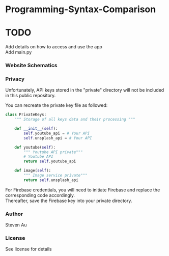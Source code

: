 # Programming-Syntax-Comparison

# TODO
Add details on how to access and use the app  
Add main.py

### Website Schematics


### Privacy
Unfortunately, API keys stored in the "private" directory will not be included in this public repository. 

You can recreate the private key file as followed:  
```python
class PrivateKeys:
    """ Storage of all keys data and their processing """

    def __init__(self):
        self.youtube_api = # Your API
        self.unsplash_api = # Your API

    def youtube(self):
        """ Youtube API private"""
        # Youtube API
        return self.youtube_api

    def image(self):
        """ Image service private"""
        return self.unsplash_api
```

For Firebase credentials, you will need to initiate Firebase and replace the corresponding code accordingly.  
Thereafter, save the Firebase key into your private directory.

### Author
Steven Au

### License
See license for details
